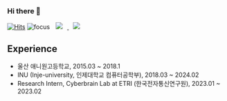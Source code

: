 ### Hi there 👋
[![Hits](https://hits.seeyoufarm.com/api/count/incr/badge.svg?url=https%3A%2F%2Fgithub.com%2Fhoon9901%2Fhit-counter&count_bg=%2379C83D&title_bg=%23555555&icon=&icon_color=%23E7E7E7&title=hits&edge_flat=false)](https://hits.seeyoufarm.com)
![focus](https://img.shields.io/badge/focus-backend-blue)
<a href="https://seonghoon.xyz/">
    <img 
        src="http://img.shields.io/badge/-Tech%20Blog-655ced?style=flat&logo=github&link=https://alpox.kr"
        style="height : auto; margin-left : 10px; margin-right : 10px;"/>
</a>
<a href="https://www.linkedin.com/in/%EC%84%B1%ED%9B%88-%EB%B0%95-460163211/">
    <img 
        src="https://img.shields.io/badge/LinkedIn-0077B5?style=flat&logo=linkedin&logoColor=white"
        style="height : auto; margin-left : 10px; margin-right : 10px;"/>
</a>
## Experience
- 울산 애니원고등학교, 2015.03 ~ 2018.1
- INU (Inje-university, 인제대학교 컴퓨터공학부), 2018.03 ~ 2024.02
- Research Intern, Cyberbrain Lab at ETRI (한국전자통신연구원), 2023.01 ~ 2023.02

